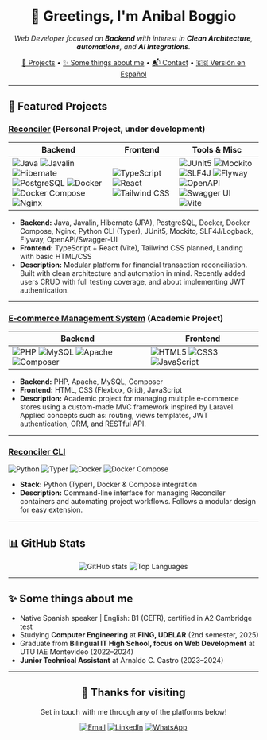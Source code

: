 <h1 align="center">👋 Greetings, I'm Anibal Boggio</h1>

<p align="center">
  <em>Web Developer focused on <strong>Backend</strong> with interest in <strong>Clean Architecture</strong>, <strong>automations</strong>, and <strong>AI integrations</strong>.</em>
</p>

<div align="center">
  <a href="#featured-projects">💼 Projects</a> •
  <a href="#about-me">✨ Some things about me</a> •
  <a href="#contact">📬 Contact</a> •
  <a href="README.es.md">🇪🇸 Versión en Español</a>
</div>

---

<h2 id="featured-projects">💼 Featured Projects</h2>

### **[Reconciler](https://github.com/anibalxyz/reconciler)** (Personal Project, under development)

| Backend                                                                                                                                                                                                                                                                                                                                                                                                                                                                                                                                                                                                                                                                                                                         | Frontend                                                                                                                                                                                                                                                                                                                                | Tools & Misc                                                                                                                                                                                                                                                                                                                                                                                                                                                                                                                                                                                                                                                                                                        |
| ------------------------------------------------------------------------------------------------------------------------------------------------------------------------------------------------------------------------------------------------------------------------------------------------------------------------------------------------------------------------------------------------------------------------------------------------------------------------------------------------------------------------------------------------------------------------------------------------------------------------------------------------------------------------------------------------------------------------------- | --------------------------------------------------------------------------------------------------------------------------------------------------------------------------------------------------------------------------------------------------------------------------------------------------------------------------------------- | ------------------------------------------------------------------------------------------------------------------------------------------------------------------------------------------------------------------------------------------------------------------------------------------------------------------------------------------------------------------------------------------------------------------------------------------------------------------------------------------------------------------------------------------------------------------------------------------------------------------------------------------------------------------------------------------------------------------- |
| ![Java](https://img.shields.io/badge/Java-ED8B00?style=flat-square&logo=java&logoColor=white) ![Javalin](https://img.shields.io/badge/Javalin-000000?style=flat-square) ![Hibernate](https://img.shields.io/badge/Hibernate-59666C?style=flat-square&logo=hibernate&logoColor=white) ![PostgreSQL](https://img.shields.io/badge/PostgreSQL-336791?style=flat-square&logo=postgresql&logoColor=white) ![Docker](https://img.shields.io/badge/Docker-2496ED?style=flat-square&logo=docker&logoColor=white) ![Docker Compose](https://img.shields.io/badge/Docker%20Compose-2496ED?style=flat-square&logo=docker&logoColor=white) ![Nginx](https://img.shields.io/badge/Nginx-009639?style=flat-square&logo=nginx&logoColor=white) | ![TypeScript](https://img.shields.io/badge/TypeScript-3178C6?style=flat-square&logo=typescript&logoColor=white) ![React](https://img.shields.io/badge/React-61DAFB?style=flat-square&logo=react&logoColor=black) ![Tailwind CSS](https://img.shields.io/badge/Tailwind%20CSS-06B6D4?style=flat-square&logo=tailwindcss&logoColor=white) | ![JUnit5](https://img.shields.io/badge/JUnit5-25A162?style=flat-square&logo=junit5&logoColor=white) ![Mockito](https://img.shields.io/badge/Mockito-8F0000?style=flat-square&logo=mockito&logoColor=white) ![SLF4J](https://img.shields.io/badge/SLF4J-000000?style=flat-square) ![Flyway](https://img.shields.io/badge/Flyway-CC3333?style=flat-square&logo=flyway&logoColor=white) ![OpenAPI](https://img.shields.io/badge/OpenAPI-6BA539?style=flat-square&logo=openapi-initiative&logoColor=white) ![Swagger UI](https://img.shields.io/badge/Swagger%20UI-85EA2D?style=flat-square&logo=swagger&logoColor=black) ![Vite](https://img.shields.io/badge/Vite-646CFF?style=flat-square&logo=vite&logoColor=white) |

- **Backend:** Java, Javalin, Hibernate (JPA), PostgreSQL, Docker, Docker Compose, Nginx, Python CLI (Typer), JUnit5, Mockito, SLF4J/Logback, Flyway, OpenAPI/Swagger-UI
- **Frontend:** TypeScript + React (Vite), Tailwind CSS planned, Landing with basic HTML/CSS
- **Description:** Modular platform for financial transaction reconciliation. Built with clean architecture and automation in mind. Recently added users CRUD with full testing coverage, and about implementing JWT authentication.

---

### **[E-commerce Management System](https://github.com/anibalxyz/proyectoeme)** (Academic Project)

| Backend                                                                                                                                                                                                                                                                                                                                                                                                   | Frontend                                                                                                                                                                                                                                                                                                       |
| --------------------------------------------------------------------------------------------------------------------------------------------------------------------------------------------------------------------------------------------------------------------------------------------------------------------------------------------------------------------------------------------------------- | -------------------------------------------------------------------------------------------------------------------------------------------------------------------------------------------------------------------------------------------------------------------------------------------------------------- |
| ![PHP](https://img.shields.io/badge/PHP-777BB4?style=flat-square&logo=php&logoColor=white) ![MySQL](https://img.shields.io/badge/MySQL-4479A1?style=flat-square&logo=mysql&logoColor=white) ![Apache](https://img.shields.io/badge/Apache-D22128?style=flat-square&logo=apache&logoColor=white) ![Composer](https://img.shields.io/badge/Composer-885630?style=flat-square&logo=composer&logoColor=white) | ![HTML5](https://img.shields.io/badge/HTML5-E34F26?style=flat-square&logo=html5&logoColor=white) ![CSS3](https://img.shields.io/badge/CSS3-1572B6?style=flat-square&logo=css3&logoColor=white) ![JavaScript](https://img.shields.io/badge/JavaScript-F7DF1E?style=flat-square&logo=javascript&logoColor=black) |

- **Backend:** PHP, Apache, MySQL, Composer
- **Frontend:** HTML, CSS (Flexbox, Grid), JavaScript
- **Description:** Academic project for managing multiple e-commerce stores using a custom-made MVC framework inspired by Laravel. Applied concepts such as: routing, views templates, JWT authentication, ORM, and RESTful API.

---

### **[Reconciler CLI](https://github.com/anibalxyz/reconciler)**

![Python](https://img.shields.io/badge/Python-3776AB?style=flat-square&logo=python&logoColor=white)
![Typer](https://img.shields.io/badge/Typer-000000?style=flat-square)
![Docker](https://img.shields.io/badge/Docker-2496ED?style=flat-square&logo=docker&logoColor=white)
![Docker Compose](https://img.shields.io/badge/Docker%20Compose-2496ED?style=flat-square&logo=docker&logoColor=white)

- **Stack:** Python (Typer), Docker & Compose integration
- **Description:** Command-line interface for managing Reconciler containers and automating project workflows. Follows a modular design for easy extension.

---

<h2 id="github-stats">📊 GitHub Stats</h2>

<div align="center">
  <img alt="GitHub stats" src="https://github-readme-stats.vercel.app/api?username=anibalxyz&show_icons=true&count_private=true&theme=tokyonight" />
  <img alt="Top Languages" src="https://github-readme-stats.vercel.app/api/top-langs/?username=anibalxyz&layout=compact&hide=hack&theme=tokyonight" />
</div>

---

<h2 id="about-me">✨ Some things about me</h2>

- Native Spanish speaker | English: B1 (CEFR), certified in A2 Cambridge test
- Studying **Computer Engineering** at **FING, UDELAR** (2nd semester, 2025)
- Graduate from **Bilingual IT High School, focus on Web Development** at UTU IAE Montevideo (2022–2024)
- **Junior Technical Assistant** at Arnaldo C. Castro (2023–2024)

---

<h2 align="center" id="contact">👋 Thanks for visiting</h2>

<div>
  <p align="center">Get in touch with me through any of the platforms below!</p>
</div>

<div align="center">
  <a href="mailto:anibalboggioict@gmail.com"><img src="https://img.shields.io/badge/Email-D14836?style=flat-square&logo=gmail&logoColor=white" alt="Email"></a>
  <a href="https://linkedin.com/in/anibalboggio"><img src="https://img.shields.io/badge/LinkedIn-0A66C2?style=flat-square&logo=linkedin&logoColor=white" alt="LinkedIn"></a>
  <a href="https://wa.me/59895578511"><img src="https://img.shields.io/badge/WhatsApp-25D366?style=flat-square&logo=whatsapp&logoColor=white" alt="WhatsApp"></a>
</div>
